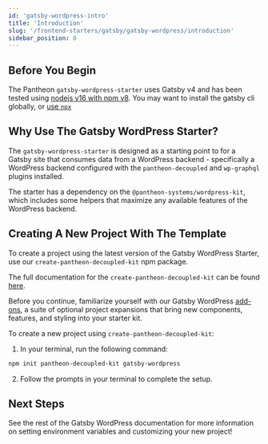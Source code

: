 ```yaml
---
id: 'gatsby-wordpress-intro'
title: 'Introduction'
slug: '/frontend-starters/gatsby/gatsby-wordpress/introduction'
sidebar_position: 0
---
```


## Before You Begin

The Pantheon `gatsby-wordpress-starter` uses Gatsby v4 and has been tested using
[nodejs v16 with npm v8](https://nodejs.org/en/download/). You may want to
install the gatsby cli globally, or
[use `npx`](https://www.npmjs.com/package/npx)

## Why Use The Gatsby WordPress Starter?

The `gatsby-wordpress-starter` is designed as a starting point to for a Gatsby
site that consumes data from a WordPress backend - specifically a WordPress
backend configured with the `pantheon-decoupled` and `wp-graphql` plugins
installed.

The starter has a dependency on the `@pantheon-systems/wordpress-kit`, which
includes some helpers that maximize any available features of the WordPress
backend.

## Creating A New Project With The Template

To create a project using the latest version of the Gatsby WordPress Starter,
use our `create-pantheon-decoupled-kit` npm package.

The full documentation for the `create-pantheon-decoupled-kit` can be found
[here](https://decoupledkit.pantheon.io/docs/frontend-starters/using-the-cli).

Before you continue, familiarize yourself with our Gatsby WordPress
[add-ons](http://localhost:3000/docs/frontend-starters/gatsby/gatsby-wordpress/add-ons),
a suite of optional project expansions that bring new components, features, and
styling into your starter kit.

To create a new project using `create-pantheon-decoupled-kit`:

1. In your terminal, run the following command:

```bash
npm init pantheon-decoupled-kit gatsby-wordpress
```

2. Follow the prompts in your terminal to complete the setup.

## Next Steps

See the rest of the Gatsby WordPress documentation for more information on
setting environment variables and customizing your new project!
